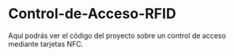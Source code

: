 # Control-de-Acceso-RFID
Aquí podrás ver el código del proyecto sobre un control de acceso mediante tarjetas NFC.
